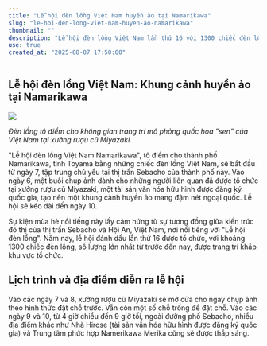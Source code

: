 ```yaml
---
title: "Lễ hội đèn lồng Việt Nam huyền ảo tại Namarikawa"
slug: "le-hoi-den-long-viet-nam-huyen-ao-namarikawa"
thumbnail: ""
description: "Lễ hội đèn lồng Việt Nam lần thứ 16 với 1300 chiếc đèn lồng sẽ diễn ra tại thành phố Namarikawa, tỉnh Toyama, Nhật Bản."
use: true
created_at: "2025-08-07 17:50:00"
---
```


## Lễ hội đèn lồng Việt Nam: Khung cảnh huyền ảo tại Namarikawa

![](/images/20250807-00000004-kitanihon-000-2-view.webp)

*Đèn lồng tô điểm cho không gian trang trí mô phỏng quốc hoa "sen" của Việt Nam tại xưởng rượu cũ Miyazaki.*

"Lễ hội đèn lồng Việt Nam Namarikawa", tô điểm cho thành phố Namarikawa, tỉnh Toyama bằng những chiếc đèn lồng Việt Nam, sẽ bắt đầu từ ngày 7, tập trung chủ yếu tại thị trấn Sebacho của thành phố này. Vào ngày 6, một buổi chụp ảnh dành cho những người liên quan đã được tổ chức tại xưởng rượu cũ Miyazaki, một tài sản văn hóa hữu hình được đăng ký quốc gia, tạo nên một khung cảnh huyền ảo mang đậm nét ngoại quốc. Lễ hội sẽ kéo dài đến ngày 10.

Sự kiện mùa hè nổi tiếng này lấy cảm hứng từ sự tương đồng giữa kiến trúc đô thị của thị trấn Sebacho và Hội An, Việt Nam, nơi nổi tiếng với "Lễ hội đèn lồng". Năm nay, lễ hội đánh dấu lần thứ 16 được tổ chức, với khoảng 1300 chiếc đèn lồng, số lượng lớn nhất từ trước đến nay, được trang trí khắp khu vực tổ chức.

## Lịch trình và địa điểm diễn ra lễ hội

Vào các ngày 7 và 8, xưởng rượu cũ Miyazaki sẽ mở cửa cho ngày chụp ảnh theo hình thức đặt chỗ trước. Vẫn còn một số chỗ trống để đặt chỗ. Vào các ngày 9 và 10, từ 4 giờ chiều đến 9 giờ tối, ngoài đường phố Sebacho, nhiều địa điểm khác như Nhà Hirose (tài sản văn hóa hữu hình được đăng ký quốc gia) và Trung tâm phức hợp Namerikawa Merika cũng sẽ được thắp sáng.